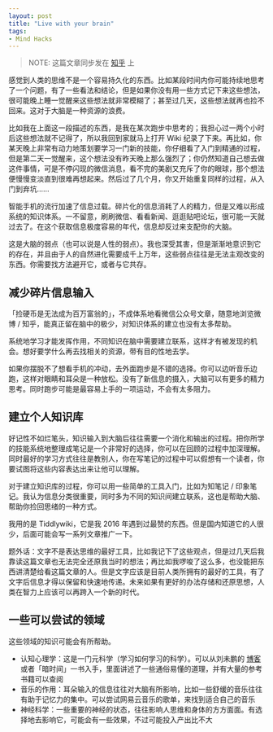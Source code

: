```yaml
---
layout: post
title: "Live with your brain"
tags: 
- Mind Hacks
---
```


> NOTE: 这篇文章同步发在 [知乎](https://zhuanlan.zhihu.com/p/24147306) 上

感觉到人类的思维不是一个容易持久化的东西。比如某段时间内你可能持续地思考了一个问题，有了一些看法和结论，但是如果你没有用一些方式记下来这些想法，很可能晚上睡一觉醒来这些想法就非常模糊了；甚至过几天，这些想法就再也捡不回来。这对于大脑是一种资源的浪费。

比如我在上面这一段描述的东西，是我在某次跑步中思考的；我担心过一两个小时后这些想法就不记得了，所以我回到家就马上打开 Wiki 纪录了下来。再比如，你某天晚上非常有动力地策划要学习一门新的技能，你仔细看了入门到精通的过程，但是第二天一觉醒来，这个想法没有昨天晚上那么强烈了；你仍然知道自己想去做这件事情，可是不停闪现的微信消息，看不完的美剧又充斥了你的眼球，那个想法便慢慢变淡直到很难再想起来。然后过了几个月，你又开始重复同样的过程，从入门到弃坑……

智能手机的流行加速了信息过载。碎片化的信息消耗了人的精力，但是又难以形成系统的知识体系。一不留意，刷刷微信、看看新闻、逛逛贴吧论坛，很可能一天就过去了。在这个获取信息极度容易的年代，信息却反过来支配你的大脑。

这是大脑的弱点（也可以说是人性的弱点）。我也深受其害，但是渐渐地意识到它的存在，并且由于人的自然进化需要成千上万年，这些弱点往往是无法主观改变的东西。你需要找方法避开它，或者与它共存。

<!-- more -->

## 减少碎片信息输入

「捡硬币是无法成为百万富翁的」，不成体系地看微信公众号文章，随意地浏览微博 / 知乎，能真正留在脑中的极少，对知识体系的建立也没有太多帮助。

系统地学习才能发挥作用，不同知识在脑中需要建立联系，这样才有被发现的机会。想好要学什么再去找相关的资源，带有目的性地去学。

如果你摆脱不了想看手机的冲动，去外面跑步是不错的选择。你可以边听音乐边跑，这样对眼睛和耳朵是一种放松。没有了新信息的摄入，大脑可以有更多的精力思考。同时跑步可能是最容易上手的一项运动，不会有太多阻力。

## 建立个人知识库

好记性不如烂笔头，知识输入到大脑后往往需要一个消化和输出的过程。把你所学的技能系统地整理成笔记是一个非常好的选择，你可以在回顾的过程中加深理解。同时最好的学习方式往往是教别人，你在写笔记的过程中可以假想有一个读者，你要试图将这些内容表达出来让他可以理解。

对于建立知识库的过程，你可以用一些简单的工具入门，比如为知笔记 / 印象笔记。我认为信息分类很重要，同时多为不同的知识间建立联系，这也是帮助大脑、帮助你捡回思绪的一种方式。

我用的是 Tiddlywiki，它是我 2016 年遇到过最赞的东西。但是国内知道它的人很少，后面可能会写一系列文章推广一下。

题外话：文字不是表达思维的最好工具，比如我记下了这些观点，但是过几天后我靠读这篇文章也无法完全还原我当时的想法；再比如我啰唆了这么多，也没能把东西讲清楚给看这篇文章的人。但是文字应该是目前人类所拥有的最好的工具，有了文字后信息才得以保留和快速地传递。未来如果有更好的办法存储和还原思想，人类在智力上应该可以再跨入一个新的时代。

## 一些可以尝试的领域

这些领域的知识可能会有所帮助。

* 认知心理学：这是一门元科学（学习如何学习的科学）。可以从刘未鹏的 [博客](http://mindhacks.cn) 或者「暗时间」一书入手，里面讲述了一些通俗易懂的道理，并有大量的参考书籍可以查阅
* 音乐的作用：耳朵输入的信息往往对大脑有所影响，比如一些舒缓的音乐往往有助于记忆力的集中。可以尝试网易云音乐的歌单，来找到适合自己的音乐
* 神经科学：一些重要的神经的状态，往往影响人思维和身体的方方面面。有选择地去影响它，可能会有一些效果，不过可能投入产出比不大
